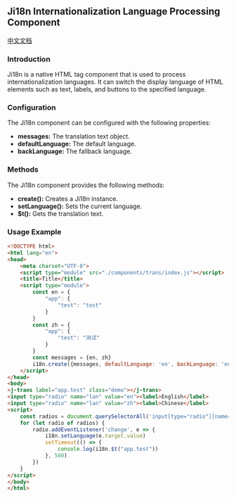 ## Ji18n Internationalization Language Processing Component
[中文文档](README)
### Introduction

Ji18n is a native HTML tag component that is used to process internationalization languages. It can switch the display language of HTML elements such as text, labels, and buttons to the specified language.

### Configuration

The Ji18n component can be configured with the following properties:

* **messages:** The translation text object.
* **defaultLanguage:** The default language.
* **backLanguage:** The fallback language.

### Methods

The Ji18n component provides the following methods:

* **create():** Creates a Ji18n instance.
* **setLanguage():** Sets the current language.
* **$t():** Gets the translation text.
### Usage Example

```html
<!DOCTYPE html>
<html lang="en">
<head>
    <meta charset="UTF-8">
    <script type="module" src="./components/trans/index.js"></script>
    <title>Title</title>
    <script type="module">
        const en = {
            "app": {
                "test": "test"
            }
        }
        const zh = {
            "app": {
                "test": "测试"
            }
        }
        const messages = {en, zh}
        i18n.create({messages, defaultLanguage: 'en', backLanguage: 'en'});
    </script>
</head>
<body>
<j-trans label="app.test" class="demo"></j-trans>
<input type="radio" name="lan" value="en"><label>English</label>
<input type="radio" name="lan" value="zh"><label>Chinese</label>
<script>
    const radios = document.querySelectorAll('input[type="radio"][name="lan"]');
    for (let radio of radios) {
        radio.addEventListener('change', e => {
            i18n.setLanguage(e.target.value)
            setTimeout(() => {
                console.log(i18n.$t("app.test"))
            }, 500)
        })
    }
</script>
</body>
</html>
```
